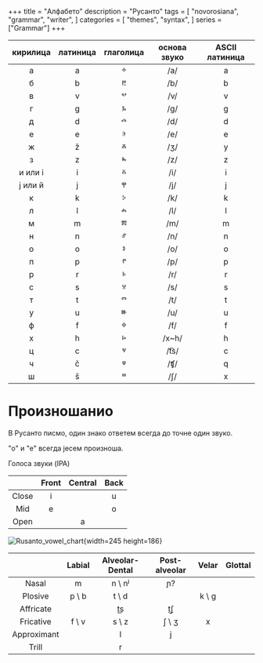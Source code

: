 +++
title = "Алфабето"
description = "Русанто"
tags = [
    "novorosiana",
    "grammar",
    "writer",
]
categories = [
    "themes",
    "syntax",
]
series = ["Grammar"]
+++

| кирилица | латиница | глаголица  | основа звуко | ASCII латиница |
|:----------:|:----------:|:-----------:|:--------------:|:-----------:|
| а        |   a       |    ⰰ       | /a/          |     a      |
| б        |    b      |     ⰱ      |    /b/          |    b       |
| в        |    v      |      ⰲ     |       /v/       |     v      |
| г        |     g     |    ⰳ       |      /g/        |    g   |
| д        |    d      |     ⰴ      |      /d/        |     d      |
| е        |     e     |     ⰵ      |       /e/       |      e     |
| ж        |     ž     |     ⰶ      |       /ʒ/       |      y     |
| з        |     z     |      ⰸ     |       /z/       |      z     |
| и или і |     i     |     ⰻ      |       /i/       |       i    |
| ј или й |    j      |     ⰹ      |      /j/        |       j    |
| к        |      k   |       ⰽ     |      /k/        |     k      |
| л        |     l    |     ⰾ      |       /l/       |      l     |
| м        |    m      |      ⰿ     |      /m/        |      m     |
| н        |     n     |      ⱀ     |       /n/       |      n     |
| о        |     o     |     ⱁ      |       /o/      |     o      |
| п        |     p     |     ⱂ      |       /p/       |     p      |
| р        |     r     |     ⱃ      |      /r/        |      r     |
| с        |     s     |     ⱄ      |       /s/       |      s     |
| т        |     t     |     ⱅ      |       /t/       |      t    |
| у        |     u     |     ⱆ      |       /u/       |      u     |
| ф        |     f     |     ⱇ      |       /f/       |      f     |
| х        |     h     |     ⱈ      |      /x~h/        |      h     |
| ц        |     c     |     ⱌ      |      /t͡s/        |     c      |
| ч        |     č     |     ⱍ      |       /ʧ/       |      q     |
| ш        |     š     |     ⱎ      |       /ʃ/      |       x    |


# Произношанио

В Русанто писмо, один знако ответем всегда до точне один звуко.

"о" и "е" всегда јесем произноша.

Голоса звуки (IPA)

|        |  Front  | Central | Back  |
|:------:|:-------:|:-------:|:-----:|
| Close  |   i     |         |   u   |
|  Mid   |   e     |         |   o   |
|  Open  |         |  a      |       |

![Rusanto_vowel_chart](/Rusanto_vowel_chart.svg){width=245 height=186}

|         | Labial  | Alveolar-Dental  | Post-alveolar | Velar | Glottal |
|:-------:|:-------:|:--------:|:-------:|:-------:|:-------:|
| Nasal      | m    | n  \ nʲ  |   ɲ?    |         |         |
| Plosive    |p \ b | t \ d    |         | k \ g   |         |
| Affricate  |      | t͜s      |  t͜ʃ    |         |         |
| Fricative  | f \ v|  s \ z   | ʃ \ ʒ   |  x      |         |
| Approximant|      |  l       |  j      |         |         |
| Trill      |      |  r       |         |         |         |



